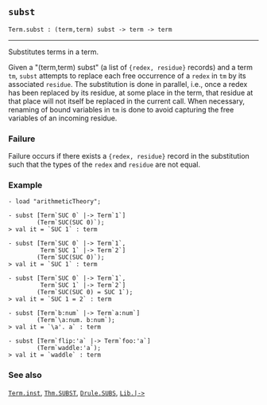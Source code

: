 ## `subst`

``` hol4
Term.subst : (term,term) subst -> term -> term
```

------------------------------------------------------------------------

Substitutes terms in a term.

Given a "(term,term) subst" (a list of `{redex, residue}` records) and a
term `tm`, `subst` attempts to replace each free occurrence of a `redex`
in `tm` by its associated `residue`. The substitution is done in
parallel, i.e., once a redex has been replaced by its residue, at some
place in the term, that residue at that place will not itself be
replaced in the current call. When necessary, renaming of bound
variables in `tm` is done to avoid capturing the free variables of an
incoming residue.

### Failure

Failure occurs if there exists a `{redex, residue}` record in the
substitution such that the types of the `redex` and `residue` are not
equal.

### Example

``` hol4
- load "arithmeticTheory";

- subst [Term`SUC 0` |-> Term`1`]
        (Term`SUC(SUC 0)`);
> val it = `SUC 1` : term

- subst [Term`SUC 0` |-> Term`1`,
         Term`SUC 1` |-> Term`2`]
        (Term`SUC(SUC 0)`);
> val it = `SUC 1` : term

- subst [Term`SUC 0` |-> Term`1`,
         Term`SUC 1` |-> Term`2`]
        (Term`SUC(SUC 0) = SUC 1`);
> val it = `SUC 1 = 2` : term

- subst [Term`b:num` |-> Term`a:num`]
        (Term`\a:num. b:num`);
> val it = `\a'. a` : term

- subst [Term`flip:'a` |-> Term`foo:'a`]
        (Term`waddle:'a`);
> val it = `waddle` : term
```

### See also

[`Term.inst`](#Term.inst), [`Thm.SUBST`](#Thm.SUBST),
[`Drule.SUBS`](#Drule.SUBS), [`Lib.|->`](#Lib..GZKQ4)
